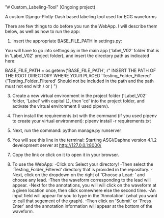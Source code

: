 "# Custom_Labeling-Tool"  (Ongoing project)

A custom Django-Plotly-Dash based labeling tool used for ECG waveforms 

There are few things to do before you run the WebApp. I will describe them below, as well as how to run the app:

1. Insert the appropriate BASE_FILE_PATH in settings.py:
   
You will have to go into settings.py in the main app ('label_V02' folder that is in 'Label_V02' project folder), and insert the directory path as indicated here:

BASE_FILE_PATH = os.getenv('BASE_FILE_PATH', r" INSERT THE PATH OF THE ROOT DIRECTORY WHERE YOUR PLACED 'Testing_Folder_Filtered' ('Testing_Folder_Filtered' Should not be included in the path and the path must not end with / or \) ")

3. Create a new virtual environment in the project folder ('Label_V02' folder, 'Label' with capital L),
   then 'cd' into the project folder,
   and activate the virtual environment (I used pipenv).
   
4. Then install the requirements.txt with the command (if you used pipenv to create your virtual environment):
   pipenv install -r requirements.txt

5. Next, run the command:
   python manage.py runserver

6. You will see this line in the terminal:
   Starting ASGI/Daphne version 4.1.2 development server at http://127.0.0.1:8000/

7. Copy the link or click on it to open it in your browser.

8. To use the WebApp:
   -Click on: Select your directory!
   -Then select the 'Testing_Folder_Filtered' directory that is provided in the repository.
   -Next, click on the dropdown on the right of 'Choose a Lead: ' and choose any lead.
   -Then the waveform corresponding to the lead will appear.
   -Next for the annotations, you will will click on the waveform at a given location once, then click somewhere else the second time.
   -An input field will appear for you to type in the 'Annotation' (what you want to call that segement of the graph).
   -Then click on 'Submit' or 'Press Enter' and the annotation information will appear at the bottom of the waveform.
